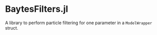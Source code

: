 # BaytesFilters.jl
A library to perform particle filtering for one parameter in a `ModelWrapper` struct.
